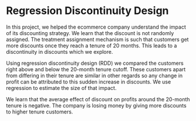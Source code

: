 # Regression Discontinuity Design

In this project, we helped the ecommerce company understand the impact of its discounting strategy. We learn that the discount is not randomly assigned. The treatment assignment mechanism is such that customers get more discounts once they reach a tenure of 20 months. This leads to a discontinuity in discounts which we explore.

Using regression discontinuity design (RDD) we compared the customers right above and below the 20-month tenure cutoff. These customers apart from differing in their tenure are similar in other regards so any change in profit can be attributed to this sudden increase in discounts. We use regression to estimate the size of that impact.

We learn that the average effect of discount on profits around the 20-month tenure is negative. The company is losing money by giving more discounts to higher tenure customers.
